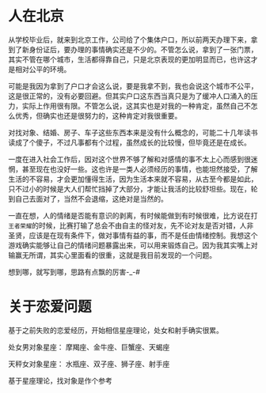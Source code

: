 # 人在北京

从学校毕业后，就来到北京工作，公司给了个集体户口，所以前两天办理下来，拿到了新身份证后，要办理的事情确实还是不少的。不管怎么说，拿到了一张门票，其实不管在哪个城市，生活都得靠自己，只是北京表现的更加明显而已，也许这才是相对公平的环境。

可能是我因为拿到了户口才会这么说，要是我拿不到，我也会说这个城市不公平，这是很正常的，没有必要回避。但其实户口这东西当真只是为了缓冲人口涌入的压力，实际上作用很有限。不管怎么说，这其实也是对我的一种肯定，虽然自己不怎么优秀，但确实也还是很努力的，这种肯定对我很重要。

对找对象、结婚、房子、车子这些东西本来是没有什么概念的，可能二十几年读书读成了个傻子，不过凡事都有个过程，虽然成长的比较慢，但毕竟还是在成长。

一度在进入社会工作后，因对这个世界不够了解和对感情的事不太上心而感到很迷惘，甚至现在也没好一些。这也许是一类人必须经历的事情，也能坦然接受，了解生活的不容易，才会更加懂得生活，因为生活本来就不容易，从古至今都是如此，只不过小的时候是大人们帮忙挡掉了大部分，才能让我活的比较舒坦些。现在，轮到自己去面对了，当然不会退缩，这绝对是当然的。

一直在想，人的情绪是否能有意识的剥离，有时候能做到有时候很难，比方说在打`王者荣耀`的时候，比赛打输了总会不由自主的怪对友，先不论对友是否对错，人非圣贤，应该是在现有条件下，做对事情有益的事，而不是任由情绪控制。我想这个游戏确实能够让自己的情绪问题暴露出来，可以用来锻炼自己。因为我其实嘴上对输赢无所谓，其实心里面看的很重，这就是我目前发现的一个问题。

想到哪，就写到哪，思路有点飘的厉害-_-#

# 关于恋爱问题

基于之前失败的恋爱经历，开始相信星座理论，处女和射手确实很累。

处女男对象星座： 摩羯座、金牛座、巨蟹座、天蝎座

天秤女对象星座： 水瓶座、双子座、狮子座、射手座

基于星座理论，找对象是作个参考


